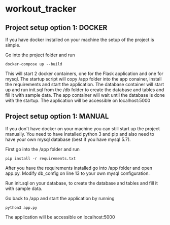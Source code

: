 # workout_tracker

## Project setup option 1: DOCKER

If you have docker installed on your machine the setup of the project is simple.

Go into the project folder and run

```shell
docker-compose up --build
```
This will start 2 docker containers, one for the Flask application and one for mysql.
The startup script will copy /app folder into the app conainer, install the requirements and start the application.
The database container will start up and run init.sql from the /db folder to create the database and tables and fill it with sample data.
The app container will wait until the database is done with the startup.
The application will be accessible on localhost:5000


## Project setup option 1: MANUAL

If you don't have docker on your machine you can still start up the project manually.
You need to have installed python 3 and pip and also need to have your own mysql database (best if you have mysql 5.7).

First go into the /app folder and run

```shell
pip install -r requirements.txt
```
After you have the requirements installed go into /app folder and open app.py.
Modify db_config on line 13 to your own mysql configuration.

Run init.sql on your database, to create the database and tables and fill it with sample data.

Go back to /app and start the application by running

```shell
python3 app.py
```
The application will be accessible on localhost:5000